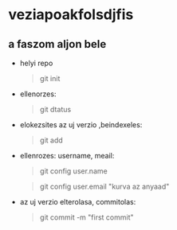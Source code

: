 # veziapoakfolsdjfis
## a faszom aljon bele

- helyi repo 
    > git init 
 - ellenorzes:
    > git dtatus
- elokezsites az uj verzio ,beindexeles:
    > git add  
- ellenrozes: username, meail:
    > git config user.name

    >git config user.email "kurva az anyaad"
- az uj verzio elterolasa, commitolas:
    > git commit -m "first commit"

